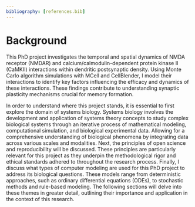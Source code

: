 ```yaml
---
bibliography: [references.bib]
---
```


# Background 

This PhD project investigates the temporal and spatial dynamics of NMDA receptor (NMDAR) and calcium/calmodulin-dependent protein kinase II (CaMKII) interactions within dendritic postsynaptic density. Using Monte Carlo algorithm simulations with MCell and CellBlender, I model their interactions to identify key factors influencing the efficacy and dynamics of these interactions. These findings contribute to understanding synaptic plasticity mechanisms crucial for memory formation.

In order to understand where this project stands, it is essential to first explore the domain of systems biology. Systems biology involves the development and application of systems theory concepts to study complex biological systems through an iterative process of mathematical modeling, computational simulation, and biological experimental data. Allowing for a comprehensive understanding of biological phenomena by integrating data across various scales and modalities. Next, the principles of open science and reproducibility will be discussed. These principles are particularly relevant for this project as they underpin the methodological rigor and ethical standards adhered to throughout the research process. Finally, I discuss what types of computer modeling are used for this PhD project to address its biological questions. These models range from deterministic approaches, such as ordinary differential equations (ODEs), to stochastic methods and rule-based modeling. The following sections will delve into these themes in greater detail, outlining their importance and application in the context of this research.

